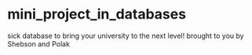 # mini_project_in_databases

sick database to bring your university to the next level! brought to you by Shebson and Polak
